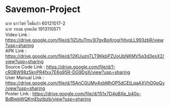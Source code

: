 # Savemon-Project
นาย นราวิชย์ โพธิ์แก้ว 60121017-2</br>
นาย วรเมธ ยุทธเลิศ 1913110571</br>
Video Link : https://drive.google.com/file/d/1lZUtuTmv3I7gvBqXrogiYdyqLL993zbR/view?usp=sharing</br>
APK Link : https://drive.google.com/file/d/12KUuznTLT9KkbPZUoUbNKMV5q3d3esX2/view?usp=sharing</br>
Source Code Link : https://drive.google.com/file/d/1-cR0BW98z5knPR4fxx7E6g95R-DG9DgX/view?usp=sharing</br>
User Manual Link : https://drive.google.com/file/d/15AnCGUMy4xbMhOP5dCEtLqaAXVhD0pQy/view?usp=sharing</br>
Poster Link : https://drive.google.com/file/d/151x7D4pBXe_b40x-BdBwbWQKmEbzjbzb/view?usp=sharing</br>

